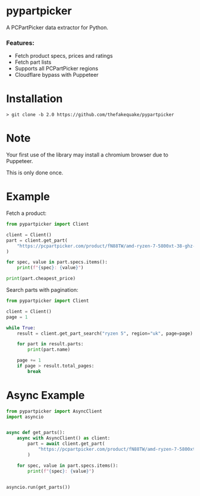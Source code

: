 # pypartpicker

A PCPartPicker data extractor for Python.

### Features:

- Fetch product specs, prices and ratings
- Fetch part lists
- Supports all PCPartPicker regions
- Cloudflare bypass with Puppeteer

# Installation

```
> git clone -b 2.0 https://github.com/thefakequake/pypartpicker
```

# Note

Your first use of the library may install a chromium browser due to Puppeteer.

This is only done once.

# Example

Fetch a product:

```py
from pypartpicker import Client

client = Client()
part = client.get_part(
    "https://pcpartpicker.com/product/fN88TW/amd-ryzen-7-5800xt-38-ghz-8-core-processor-100-100001582box"
)

for spec, value in part.specs.items():
    print(f"{spec}: {value}")

print(part.cheapest_price)
```

Search parts with pagination:

```py
from pypartpicker import Client

client = Client()
page = 1

while True:
    result = client.get_part_search("ryzen 5", region="uk", page=page)

    for part in result.parts:
        print(part.name)

    page += 1
    if page > result.total_pages:
        break
```

# Async Example

```py
from pypartpicker import AsyncClient
import asyncio


async def get_parts():
    async with AsyncClient() as client:
        part = await client.get_part(
            "https://pcpartpicker.com/product/fN88TW/amd-ryzen-7-5800xt-38-ghz-8-core-processor-100-100001582box"
        )

    for spec, value in part.specs.items():
        print(f"{spec}: {value}")


asyncio.run(get_parts())
```

